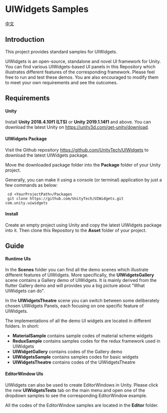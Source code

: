 # UIWidgets Samples
[中文](README-ZH.md)

## Introduction
This project provides standard samples for UIWidgets.

UIWidgets is an open-source, standalone and novel UI framework for Unity. You can find various UIWidgets-based 
UI panels in this Repository which illustrates different features of the corresponding framework. 
Please feel free to run and test these demos. You are also encouraged to modify them to meet your own
requirements and see the outcomes.


## Requirements

#### Unity

Install **Unity 2018.4.10f1 (LTS)** or **Unity 2019.1.14f1** and above. You can download the latest Unity on https://unity3d.com/get-unity/download.

#### UIWidgets Package
Visit the Github repository https://github.com/UnityTech/UIWidgets
 to download the latest UIWidgets package.

Move the downloaded package folder into the **Package** folder of your Unity project.

Generally, you can make it using a console (or terminal) application by just a few commands as below:

   ```none
    cd <YourProjectPath>/Packages
    git clone https://github.com/UnityTech/UIWidgets.git com.unity.uiwidgets
   ```

#### Install
Create an empty project using Unity and copy the latest UIWidgets package into it. Then clone this 
Repository to the **Asset** folder of your project.


## Guide

#### Runtime UIs
In the **Scenes** folder you can find all the demo scenes which illustrate different features of UIWidgets.
More specifically, the **UIWidgetsGallery** scene contains a Gallery demo of UIWidgets. It is mainly derived from 
the flutter Gallery demo and will provides you a big picture about "What UIWidgets can do".

In the **UIWidgetsTheatre** scene you can switch between some deliberately chosen UIWidgets Panels, each 
focusing on one specific feature of UIWidgets.

The implementations of all the demo UI widgets are located in different folders. In short:
* **MaterialSample** contains sample codes of material scheme widgets
* **ReduxSample** contains samples codes for the redux framework used in UIWidgets
* **UIWidgetGallery** contains codes of the Gallery demo
* **UIWidgetsSample** contains samples codes for basic widgets
* **UIWidgetsTheatre** contains codes of the UIWidgetsTheatre

#### EditorWindow UIs
UIWidgets can also be used to create EditorWindows in Unity. 
Please click the new **UIWidgetsTests** tab on the main menu
and open one of the dropdown samples to see the corresponding EditorWindow example.

All the codes of the EditorWindow samples are located in the **Editor** folder.

